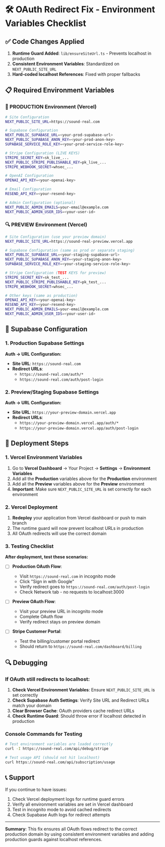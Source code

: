 # 🛠 OAuth Redirect Fix - Environment Variables Checklist

## ✅ Code Changes Applied

1. **Runtime Guard Added**: `lib/ensureSiteUrl.ts` - Prevents localhost in production
2. **Consistent Environment Variables**: Standardized on `NEXT_PUBLIC_SITE_URL`
3. **Hard-coded localhost References**: Fixed with proper fallbacks

## 📋 Required Environment Variables

### 🚀 PRODUCTION Environment (Vercel)

```bash
# Site Configuration
NEXT_PUBLIC_SITE_URL=https://sound-real.com

# Supabase Configuration
NEXT_PUBLIC_SUPABASE_URL=<your-prod-supabase-url>
NEXT_PUBLIC_SUPABASE_ANON_KEY=<your-prod-anon-key>
SUPABASE_SERVICE_ROLE_KEY=<your-prod-service-role-key>

# Stripe Configuration (LIVE KEYS)
STRIPE_SECRET_KEY=sk_live_...
NEXT_PUBLIC_STRIPE_PUBLISHABLE_KEY=pk_live_...
STRIPE_WEBHOOK_SECRET=whsec_...

# OpenAI Configuration
OPENAI_API_KEY=<your-openai-key>

# Email Configuration
RESEND_API_KEY=<your-resend-key>

# Admin Configuration (optional)
NEXT_PUBLIC_ADMIN_EMAILS=your-email@example.com
NEXT_PUBLIC_ADMIN_USER_IDS=<your-user-id>
```

### 🔍 PREVIEW Environment (Vercel)

```bash
# Site Configuration (use your preview domain)
NEXT_PUBLIC_SITE_URL=https://sound-real-preview.vercel.app

# Supabase Configuration (same as prod or separate staging)
NEXT_PUBLIC_SUPABASE_URL=<your-staging-supabase-url>
NEXT_PUBLIC_SUPABASE_ANON_KEY=<your-staging-anon-key>
SUPABASE_SERVICE_ROLE_KEY=<your-staging-service-role-key>

# Stripe Configuration (TEST KEYS for preview)
STRIPE_SECRET_KEY=sk_test_...
NEXT_PUBLIC_STRIPE_PUBLISHABLE_KEY=pk_test_...
STRIPE_WEBHOOK_SECRET=whsec_...

# Other keys (same as production)
OPENAI_API_KEY=<your-openai-key>
RESEND_API_KEY=<your-resend-key>
NEXT_PUBLIC_ADMIN_EMAILS=your-email@example.com
NEXT_PUBLIC_ADMIN_USER_IDS=<your-user-id>
```

## 🔧 Supabase Configuration

### 1. Production Supabase Settings

**Auth → URL Configuration:**
- **Site URL**: `https://sound-real.com`
- **Redirect URLs**: 
  - `https://sound-real.com/auth/*`
  - `https://sound-real.com/auth/post-login`

### 2. Preview/Staging Supabase Settings

**Auth → URL Configuration:**
- **Site URL**: `https://your-preview-domain.vercel.app`
- **Redirect URLs**: 
  - `https://your-preview-domain.vercel.app/auth/*`
  - `https://your-preview-domain.vercel.app/auth/post-login`

## 🚀 Deployment Steps

### 1. Vercel Environment Variables

1. Go to **Vercel Dashboard** → Your Project → **Settings** → **Environment Variables**
2. Add all the **Production** variables above for the **Production** environment
3. Add all the **Preview** variables above for the **Preview** environment
4. **Important**: Make sure `NEXT_PUBLIC_SITE_URL` is set correctly for each environment

### 2. Vercel Deployment

1. **Redeploy** your application from Vercel dashboard or push to main branch
2. The runtime guard will now prevent localhost URLs in production
3. All OAuth redirects will use the correct domain

### 3. Testing Checklist

**After deployment, test these scenarios:**

- [ ] **Production OAuth Flow**:
  - Visit `https://sound-real.com` in incognito mode
  - Click "Sign in with Google"
  - Verify redirect goes to `https://sound-real.com/auth/post-login`
  - Check Network tab - no requests to localhost:3000
  
- [ ] **Preview OAuth Flow**:
  - Visit your preview URL in incognito mode
  - Complete OAuth flow
  - Verify redirect stays on preview domain
  
- [ ] **Stripe Customer Portal**:
  - Test the billing/customer portal redirect
  - Should return to `https://sound-real.com/dashboard/billing`

## 🔍 Debugging

### If OAuth still redirects to localhost:

1. **Check Vercel Environment Variables**: Ensure `NEXT_PUBLIC_SITE_URL` is set correctly
2. **Check Supabase Auth Settings**: Verify Site URL and Redirect URLs match your domain
3. **Clear Browser Cache**: OAuth providers cache redirect URLs
4. **Check Runtime Guard**: Should throw error if localhost detected in production

### Console Commands for Testing

```bash
# Test environment variables are loaded correctly
curl -I https://sound-real.com/api/debug/stripe

# Test usage API (should not hit localhost)
curl https://sound-real.com/api/subscription/usage
```

## 📞 Support

If you continue to have issues:

1. Check Vercel deployment logs for runtime guard errors
2. Verify all environment variables are set in Vercel dashboard
3. Test in incognito mode to avoid cached redirects
4. Check Supabase Auth logs for redirect attempts

---

**Summary**: This fix ensures all OAuth flows redirect to the correct production domain by using consistent environment variables and adding production guards against localhost references. 